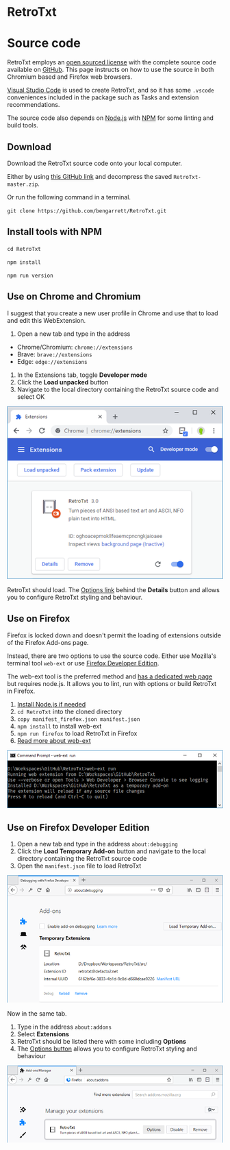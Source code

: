 # RetroTxt

# Source code

RetroTxt employs an [open sourced license](https://choosealicense.com/licenses/lgpl-3.0/) with the complete source code available on [GitHub](https://github.com/bengarrett/RetroTxt). This page instructs on how to use the source in both Chromium based and Firefox web browsers.

[Visual Studio Code](https://code.visualstudio.com) is used to create RetroTxt, and so it has some `.vscode` conveniences included in the package such as Tasks and extension recommendations.

The source code also depends on [Node.js](https://nodejs.org) with [NPM](https://www.npmjs.com) for some linting and build tools.

## Download

Download the RetroTxt source code onto your local computer.

Either by using [this GitHub link](https://github.com/bengarrett/RetroTxt/archive/master.zip) and decompress the saved `RetroTxt-master.zip`.

Or run the following command in a terminal.

`git clone https://github.com/bengarrett/RetroTxt.git`

## Install tools with NPM

`cd RetroTxt`

`npm install`

`npm run version`

## Use on Chrome and Chromium

I suggest that you create a new user profile in Chrome and use that to load and edit this WebExtension.

1.  Open a new tab and type in the address

- Chrome/Chromium: `chrome://extensions`
- Brave: `brave://extensions`
- Edge: `edge://extensions`

1.  In the Extensions tab, toggle **Developer mode**
1.  Click the **Load unpacked** button
1.  Navigate to the local directory containing the RetroTxt source code and select OK

![Font options selection](assets/sourcecode_chrome_loaded.png)

RetroTxt should load. The [Options link](options.md) behind the **Details** button and allows you to configure RetroTxt styling and behaviour.

## Use on Firefox

Firefox is locked down and doesn't permit the loading of extensions outside of the Firefox Add-ons page.

Instead, there are two options to use the source code. Either use Mozilla's terminal tool `web-ext` or use [Firefox Developer Edition](https://www.mozilla.org/en-US/firefox/developer/).

The web-ext tool is the preferred method and [has a dedicated web page](https://developer.mozilla.org/en-US/Add-ons/WebExtensions/Getting_started_with_web-ext) but requires node.js. It allows you to lint, run with options or build RetroTxt in Firefox.

1. [Install Node.js if needed](https://nodejs.org)
1. `cd RetroTxt` into the cloned directory
1. `copy manifest_firefox.json manifest.json`
1. `npm install` to install web-ext
1. `npm run firefox` to load RetroTxt in Firefox
1. [Read more about web-ext](https://developer.mozilla.org/en-US/Add-ons/WebExtensions/Getting_started_with_web-ext)

![web-ext run example](assets/web-ext_example.png)

## Use on Firefox Developer Edition

1.  Open a new tab and type in the address `about:debugging`
1.  Click the **Load Temporary Add-on** button and navigate to the local directory containing the RetroTxt source code
1.  Open the `manifest.json` file to load RetroTxt

![Font options selection](assets/sourcecode_firefox.png)

Now in the same tab.

1.  Type in the address `about:addons`
1.  Select **Extensions**
1.  RetroTxt should be listed there with some including **Options**
1.  The [Options button](options.md) allows you to configure RetroTxt styling and behaviour

![Font options selection](assets/sourcecode_firefox_addons.png)
